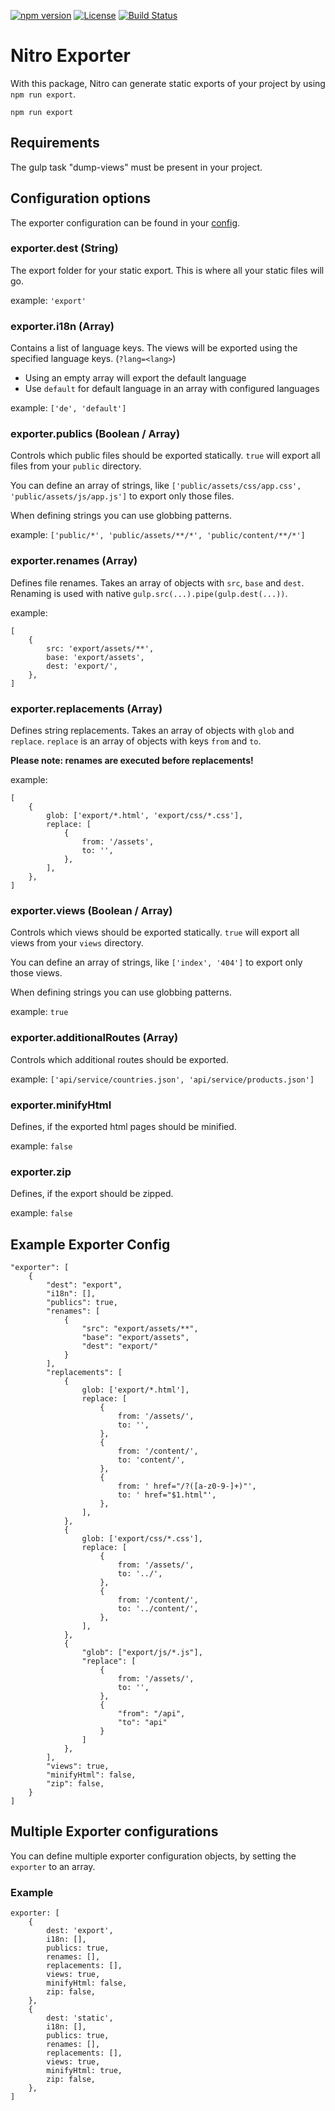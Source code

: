 [![npm version](https://badge.fury.io/js/%40nitro%2Fexporter.svg)](https://badge.fury.io/js/%40nitro%2Fexporter)
[![License](https://img.shields.io/badge/license-MIT-green.svg)](http://opensource.org/licenses/MIT)
[![Build Status](https://github.com/merkle-open/generator-nitro/workflows/ci/badge.svg?branch=master)](https://github.com/merkle-open/generator-nitro/actions)

# Nitro Exporter

With this package, Nitro can generate static exports of your project by using `npm run export`.

```
npm run export
```

## Requirements

The gulp task "dump-views" must be present in your project.

## Configuration options

The exporter configuration can be found in your [config](../../config).

### exporter.dest (String)

The export folder for your static export. This is where all your static files will go.

example: `'export'`

### exporter.i18n (Array)

Contains a list of language keys. The views will be exported using the specified language keys. (`?lang=<lang>`)

- Using an empty array will export the default language
- Use `default` for default language in an array with configured languages

example: `['de', 'default']`

### exporter.publics (Boolean / Array)

Controls which public files should be exported statically. `true` will export all files from your `public` directory.

You can define an array of strings, like `['public/assets/css/app.css', 'public/assets/js/app.js']` to export only those files.

When defining strings you can use globbing patterns.

example: `['public/*', 'public/assets/**/*', 'public/content/**/*']`

### exporter.renames (Array)

Defines file renames. Takes an array of objects with `src`, `base` and `dest`.
Renaming is used with native `gulp.src(...).pipe(gulp.dest(...))`.

example:

```
[
    {
        src: 'export/assets/**',
        base: 'export/assets',
        dest: 'export/',
    },
]
```

### exporter.replacements (Array)

Defines string replacements. Takes an array of objects with `glob` and `replace`.
`replace` is an array of objects with keys `from` and `to`.

**Please note: renames are executed before replacements!**

example:

```
[
    {
        glob: ['export/*.html', 'export/css/*.css'],
        replace: [
            {
                from: '/assets',
                to: '',
            },
        ],
    },
]
```

### exporter.views (Boolean / Array)

Controls which views should be exported statically. `true` will export all views from your `views` directory.

You can define an array of strings, like `['index', '404']` to export only those views.

When defining strings you can use globbing patterns.

example: `true`

### exporter.additionalRoutes (Array)

Controls which additional routes should be exported.

example: `['api/service/countries.json', 'api/service/products.json']`

### exporter.minifyHtml

Defines, if the exported html pages should be minified.

example: `false`

### exporter.zip

Defines, if the export should be zipped.

example: `false`

## Example Exporter Config

```
"exporter": [
    {
        "dest": "export",
        "i18n": [],
        "publics": true,
        "renames": [
            {
                "src": "export/assets/**",
                "base": "export/assets",
                "dest": "export/"
            }
        ],
        "replacements": [
            {
                glob: ['export/*.html'],
                replace: [
                    {
                        from: '/assets/',
                        to: '',
                    },
                    {
                        from: '/content/',
                        to: 'content/',
                    },
                    {
                        from: ' href="/?([a-z0-9-]+)"',
                        to: ' href="$1.html"',
                    },
                ],
            },
            {
                glob: ['export/css/*.css'],
                replace: [
                    {
                        from: '/assets/',
                        to: '../',
                    },
                    {
                        from: '/content/',
                        to: '../content/',
                    },
                ],
            },
            {
                "glob": ["export/js/*.js"],
                "replace": [
                    {
                        from: '/assets/',
                        to: '',
                    },
                    {
                        "from": "/api",
                        "to": "api"
                    }
                ]
            },
        ],
        "views": true,
        "minifyHtml": false,
        "zip": false,
    }
]
```

## Multiple Exporter configurations

You can define multiple exporter configuration objects, by setting the `exporter` to an array.

### Example

```
exporter: [
    {
        dest: 'export',
        i18n: [],
        publics: true,
        renames: [],
        replacements: [],
        views: true,
        minifyHtml: false,
        zip: false,
    },
    {
        dest: 'static',
        i18n: [],
        publics: true,
        renames: [],
        replacements: [],
        views: true,
        minifyHtml: true,
        zip: false,
    },
]
```
